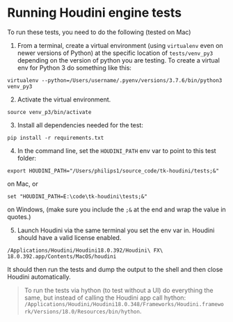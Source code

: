 
# Running Houdini engine tests

To run these tests, you need to do the following (tested on Mac)

1. From a terminal, create a virtual environment (using `virtualenv` even on newer versions of Python) at the specific location of `tests/venv_py3` depending on the version of python you are testing. 
To create a virtual env for Python 3 do something like this:

```
virtualenv --python=/Users/username/.pyenv/versions/3.7.6/bin/python3 venv_py3
```

2. Activate the virtual environment.

```
source venv_p3/bin/activate
```

3. Install all dependencies needed for the test:

```
pip install -r requirements.txt
```

4. In the command line, set the `HOUDINI_PATH` env var to point to this test folder:

```
export HOUDINI_PATH="/Users/philips1/source_code/tk-houdini/tests;&"
``` 

on Mac, or

```
set "HOUDINI_PATH=E:\code\tk-houdini\tests;&"
```

on Windows, (make sure you include the `;&` at the end and wrap the value in quotes.)

5. Launch Houdini via the same terminal you set the env var in. Houdini should have a valid license enabled.

```
/Applications/Houdini/Houdini18.0.392/Houdini\ FX\ 18.0.392.app/Contents/MacOS/houdini
```

It should then run the tests and dump the output to the shell and then close Houdini automatically.

> To run the tests via hython (to test without a UI) do everything the same, but instead of calling the Houdini app call hython: `/Applications/Houdini/Houdini18.0.348/Frameworks/Houdini.framework/Versions/18.0/Resources/bin/hython`.
